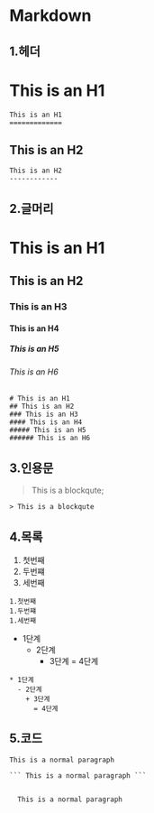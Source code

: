 # Markdown

##  1.헤더



  This is an H1
  ==============
  ```
  This is an H1
  =============
  ```


  This is an H2
  -------------
  ```
  This is an H2
  ------------
  ```


## 2.글머리 



# This is an H1
## This is an H2
### This is an H3
#### This is an H4
##### This is an H5
###### This is an H6
```
# This is an H1
## This is an H2
### This is an H3
#### This is an H4
##### This is an H5
###### This is an H6
```

## 3.인용문

> This is a blockqute;
```
> This is a blockqute
```

## 4.목록


1. 첫번째
1. 두번쨰
1. 세번째

```
1.첫번째
1.두번쨰
1.세번째
```

* 1단계
  - 2단계
    + 3단계
      = 4단계
```
* 1단계
  - 2단계
    + 3단계
      = 4단계
```

## 5.코드

```
This is a normal paragraph
```

```
``` This is a normal paragraph ```
```

<code>
  This is a normal paragraph
</code>
